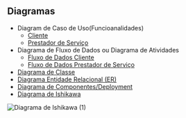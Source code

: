 ## Diagramas

* Diagram de Caso de Uso(Funcioanalidades)
  * [Cliente](https://drive.google.com/file/d/1YVhA6OdfBjzBtjE3wyRV-rxtazy01OGo/view?usp=sharing)
  * [Prestador de Serviço](https://drive.google.com/file/d/1eaDbXjvvkXRWx3kPPWIlzBK-FqVOnWwh/view?usp=sharing)
* Diagrama de Fluxo de Dados ou Diagrama de Atividades
  * [Fluxo de Dados Cliente](https://drive.google.com/file/d/1tilAGoDEiVIcigvMwAKoStVoMCTcFogF/view?usp=sharing)
  * [Fluxo de Dados Prestador de Serviço](https://drive.google.com/file/d/1ojTks0plrA_88AAKVoGRnRMRDKmDt-3f/view?usp=sharing)
* [Diagrama de Classe](https://drive.google.com/file/d/1FfCOkrgyNenhSFNmbJvdk2EYHsJmt5ak/view?usp=sharing)
* [Diagrama Entidade Relacional (ER)](https://drive.google.com/file/d/1dejbLmTIK52xv-v4CxnfI2V7D6H8uShA/view?usp=sharing)
* [Diagrama de Componentes/Deployment](https://drive.google.com/file/d/1dtIVnI7ciMci953RWD_-zIVpz7KTvOdC/view?usp=sharing)
* [Diagrama de Ishikawa](https://drive.google.com/file/d/1UkrHYo7sE6W7LbrQybzmPPylvFbigRY3/view?usp=sharing)

![Diagrama  de  Ishikawa (1)](https://user-images.githubusercontent.com/37751047/100656267-2efee880-332b-11eb-8d33-0fc04ae71d40.png)
